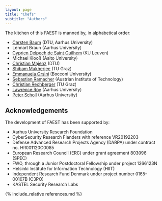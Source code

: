 ```yaml
---
layout: page
title: "Chefs"
subtitle: "Authors"
---
```


The kitchen of this FAEST is manned by, in alphabetical order:

- [Carsten Baum](https://carstenbaum.com/) (DTU, Aarhus University)
- Lennart Braun (Aarhus University)
- [Cyprien Delpech de Saint Guilhem](https://www.esat.kuleuven.be/cosic/people/cyprien-delpech-de-saint-guilhem/) (KU Leuven)
- Michael Klooß (Aalto University)
- [Christian Majenz](https://www.christianmajenz.info/) (DTU)
- [Shibam Mukherjee](https://www.iaik.tugraz.at/person/shibam-mukherjee/) (TU Graz)
- [Emmanuela Orsini](https://cseao.github.io/) (Bocconi University)
- [Sebastian Ramacher](https://ramacher.at/) (Austrian Institute of Technology)
- [Christian Rechberger](https://www.iaik.tugraz.at/person/christian-rechberger/) (TU Graz)
- [Lawrence Roy](https://ldr709.gitlab.io/) (Aarhus University)
- [Peter Scholl](https://pascholl.github.io/) (Aarhus University)

## Acknowledgements

The development of FAEST has been supported by:

- Aarhus University Research Foundation
- CyberSecurity Research Flanders with reference VR20192203
- Defense Advanced Research Projects Agency (DARPA) under contract no. HR001120C0085
- European Research Council (ERC) under grant agreement 803096 (SPEC)
- FWO, through a Junior Postdoctoral Fellowship under project 1266123N
- Helsinki Institute for Information Technology (HIIT)
- Independent Research Fund Denmark under project number
0165-00107B (C3PO)
- KASTEL Security Research Labs

{% include_relative references.md %}
